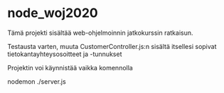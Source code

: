 # node_woj2020
Tämä projekti sisältää web-ohjelmoinnin jatkokurssin ratkaisun.

Testausta varten, muuta CustomerController.js:n sisältä itsellesi sopivat tietokantayhteysosoitteet ja -tunnukset

Projektin voi käynnistää vaikka komennolla

nodemon ./server.js
